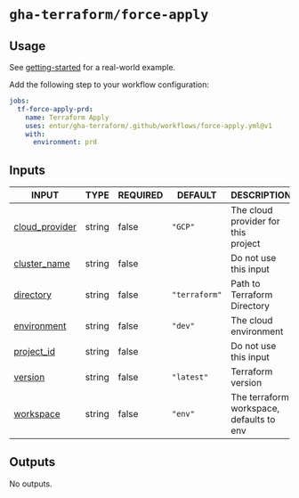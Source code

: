 # `gha-terraform/force-apply`

## Usage

See [getting-started](https://github.com/entur/getting-started/blob/main/.github/workflows/cd.yml) for a real-world example.

Add the following step to your workflow configuration:

```yml
jobs:
  tf-force-apply-prd:
    name: Terraform Apply
    uses: entur/gha-terraform/.github/workflows/force-apply.yml@v1
    with:
      environment: prd
```

## Inputs

<!-- AUTO-DOC-INPUT:START - Do not remove or modify this section -->

| INPUT                                                                      | TYPE   | REQUIRED | DEFAULT       | DESCRIPTION                                  |
| -------------------------------------------------------------------------- | ------ | -------- | ------------- | -------------------------------------------- |
| <a name="input_cloud_provider"></a>[cloud_provider](#input_cloud_provider) | string | false    | `"GCP"`       | The cloud provider for this <br>project      |
| <a name="input_cluster_name"></a>[cluster_name](#input_cluster_name)       | string | false    |               | Do not use this input                        |
| <a name="input_directory"></a>[directory](#input_directory)                | string | false    | `"terraform"` | Path to Terraform Directory                  |
| <a name="input_environment"></a>[environment](#input_environment)          | string | false    | `"dev"`       | The cloud environment                        |
| <a name="input_project_id"></a>[project_id](#input_project_id)             | string | false    |               | Do not use this input                        |
| <a name="input_version"></a>[version](#input_version)                      | string | false    | `"latest"`    | Terraform version                            |
| <a name="input_workspace"></a>[workspace](#input_workspace)                | string | false    | `"env"`       | The terraform workspace, defaults to <br>env |

<!-- AUTO-DOC-INPUT:END -->

## Outputs

<!-- AUTO-DOC-OUTPUT:START - Do not remove or modify this section -->

No outputs.

<!-- AUTO-DOC-OUTPUT:END -->
